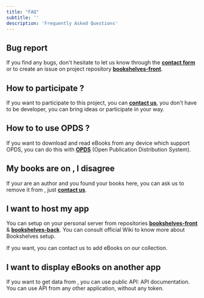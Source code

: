 ```yaml
---
title: "FAQ"
subtitle: ''
description: 'Frequently Asked Questions'
---
```


## Bug report

If you find any bugs, don't hesitate to let us know through the [**contact form**](/contact) or to create an issue on project repository [**bookshelves-front**](https://gitlab.com/ewilan-riviere/bookshelves-front/-/issues).

## How to participate ?

If you want to participate to this project, you can [**contact us**](/contact), you don't have to be developer, you can bring ideas or participate in your way.

## How to to use OPDS ?

If you want to download and read eBooks from any device which support OPDS, you can do this with [**<markdown-app-name></markdown-app-name> OPDS**](/pages/opds-catalog-more) (Open Publication Distribution System).

## My books are on <markdown-app-name></markdown-app-name>, I disagree

If your are an author and you found your books here, you can ask us to remove it from <markdown-app-name></markdown-app-name>, just [**contact us**](/contact).

## I want to host my <markdown-app-name></markdown-app-name> app

You can setup <markdown-app-name></markdown-app-name> on your personal server from repositories [**bookshelves-front**](https://gitlab.com/ewilan-riviere/bookshelves-front) & [**bookshelves-back**](https://gitlab.com/ewilan-riviere/bookshelves-back). You can consult <markdown-api-link endpoint="/wiki">official Wiki</markdown-api-link> to know more about Bookshelves setup.

If you want, you can contact us to add eBooks on our collection.

## I want to display <markdown-app-name></markdown-app-name> eBooks on another app

If you want to get data from <markdown-app-name></markdown-app-name>, you can use public API: <markdown-api-link endpoint="/docs">API documentation</markdown-api-link>. You can use <markdown-app-name></markdown-app-name> API from any other application, without any token.
